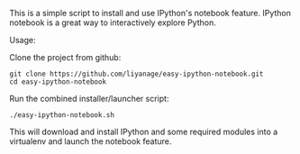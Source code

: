 This is a simple script to install and use IPython's notebook feature. IPython notebook is a
great way to interactively explore Python.

Usage:

Clone the project from github:

    git clone https://github.com/liyanage/easy-ipython-notebook.git
    cd easy-ipython-notebook

Run the combined installer/launcher script:

    ./easy-ipython-notebook.sh

This will download and install IPython and some required modules into a virtualenv
and launch the notebook feature.